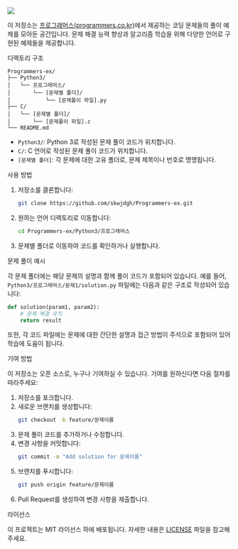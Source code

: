 <p align>
  <img src = "https://capsule-render.vercel.app/api?type=blur&height=200&color=gradient&text=
Coding%20Ex&descAlign=59&section=header">

이 저장소는 [프로그래머스(programmers.co.kr)](https://programmers.co.kr)에서 제공하는 코딩 문제들의 풀이 예제를 모아둔 공간입니다.
문제 해결 능력 향상과 알고리즘 학습을 위해 다양한 언어로 구현된 예제들을 제공합니다.

디렉토리 구조

```
Programmers-ex/
├── Python3/
│   └── 프로그래머스/
│       └── [문제별 폴더]/
│           └── [문제풀이 파일].py
├── C/
│   └── [문제별 폴더]/
│       └── [문제풀이 파일].c
└── README.md
```

- `Python3/`: Python 3로 작성된 문제 풀이 코드가 위치합니다.
- `C/`: C 언어로 작성된 문제 풀이 코드가 위치합니다.
- `[문제별 폴더]`: 각 문제에 대한 고유 폴더로, 문제 제목이나 번호로 명명됩니다.

사용 방법

1. 저장소를 클론합니다:
   ```bash
   git clone https://github.com/skwjdgh/Programmers-ex.git
   ```
2. 원하는 언어 디렉토리로 이동합니다:
   ```bash
   cd Programmers-ex/Python3/프로그래머스
   ```
3. 문제별 폴더로 이동하여 코드를 확인하거나 실행합니다.

문제 풀이 예시

각 문제 폴더에는 해당 문제의 설명과 함께 풀이 코드가 포함되어 있습니다.
예를 들어, `Python3/프로그래머스/문제1/solution.py` 파일에는 다음과 같은 구조로 작성되어 있습니다:

```python
def solution(param1, param2):
    # 문제 해결 로직
    return result
```

또한, 각 코드 파일에는 문제에 대한 간단한 설명과 접근 방법이 주석으로 포함되어 있어 학습에 도움이 됩니다.

기여 방법

이 저장소는 오픈 소스로, 누구나 기여하실 수 있습니다. 기여를 원하신다면 다음 절차를 따라주세요:

1. 저장소를 포크합니다.
2. 새로운 브랜치를 생성합니다:
   ```bash
   git checkout -b feature/문제이름
   ```
3. 문제 풀이 코드를 추가하거나 수정합니다.
4. 변경 사항을 커밋합니다:
   ```bash
   git commit -m "Add solution for 문제이름"
   ```
5. 브랜치를 푸시합니다:
   ```bash
   git push origin feature/문제이름
   ```
6. Pull Request를 생성하여 변경 사항을 제출합니다.

라이선스

이 프로젝트는 MIT 라이선스 하에 배포됩니다. 자세한 내용은 [LICENSE](LICENSE) 파일을 참고해주세요.
